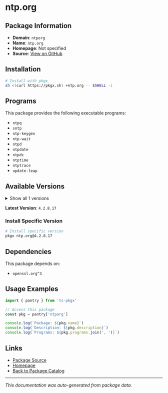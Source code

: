 # ntp.org

> 

## Package Information

- **Domain**: `ntporg`
- **Name**: `ntp.org`
- **Homepage**: Not specified
- **Source**: [View on GitHub](https://github.com/pkgxdev/pantry/tree/main/projects/ntp.org/package.yml)

## Installation

```bash
# Install with pkgx
sh <(curl https://pkgx.sh) +ntp.org -- $SHELL -i
```

## Programs

This package provides the following executable programs:

- `ntpq`
- `sntp`
- `ntp-keygen`
- `ntp-wait`
- `ntpd`
- `ntpdate`
- `ntpdc`
- `ntptime`
- `ntptrace`
- `update-leap`

## Available Versions

<details>
<summary>Show all 1 versions</summary>

- `4.2.8.17`

</details>

**Latest Version**: `4.2.8.17`

### Install Specific Version

```bash
# Install specific version
pkgx ntp.org@4.2.8.17
```

## Dependencies

This package depends on:

- `openssl.org^3`

## Usage Examples

```typescript
import { pantry } from 'ts-pkgx'

// Access this package
const pkg = pantry['ntporg']

console.log(`Package: ${pkg.name}`)
console.log(`Description: ${pkg.description}`)
console.log(`Programs: ${pkg.programs.join(', ')}`)
```

## Links

- [Package Source](https://github.com/pkgxdev/pantry/tree/main/projects/ntp.org/package.yml)
- [Homepage](#)
- [Back to Package Catalog](../package-catalog.md)

---

*This documentation was auto-generated from package data.*
